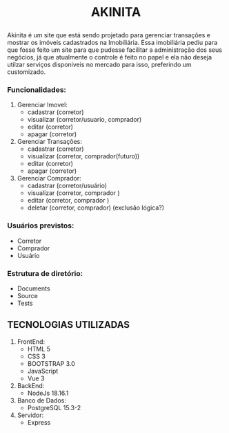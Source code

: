 # <p align="center">AKINITA</p>

Akinita é um site que está sendo projetado para gerenciar transações e mostrar os imóveis cadastrados na Imobiliária. Essa imobiliária pediu para que fosse feito um site para que pudesse facilitar a administração dos seus negócios, já que atualmente o controle é feito no papel e ela não deseja utilzar serviços disponiveis no mercado para isso, preferindo um customizado.<br>

### Funcionalidades:
1. Gerenciar Imovel:
   - cadastrar (corretor)
   - visualizar (corretor/usuario, comprador)
   - editar (corretor)
   - apagar (corretor)
2. Gerenciar Transações:
   - cadastrar (corretor)
   - visualizar (corretor, comprador(futuro))
   - editar (corretor)
   - apagar (corretor)<br>
3. Gerenciar Comprador:
   - cadastrar (corretor/usuário)
   - visualizar (corretor, comprador )
   - editar (corretor, comprador )
   - deletar (corretor, comprador) (exclusão lógica?)<br>

### Usuários previstos:
- Corretor
- Comprador
- Usuário

### Estrutura de diretório:
- Documents
- Source
- Tests   

## TECNOLOGIAS UTILIZADAS
1. FrontEnd:
   - HTML 5
   - CSS 3
   - BOOTSTRAP 3.0
   - JavaScript
   - Vue 3
2. BackEnd:
   - NodeJs 18.16.1
3. Banco de Dados:
   - PostgreSQL 15.3-2
4. Servidor:
   - Express
